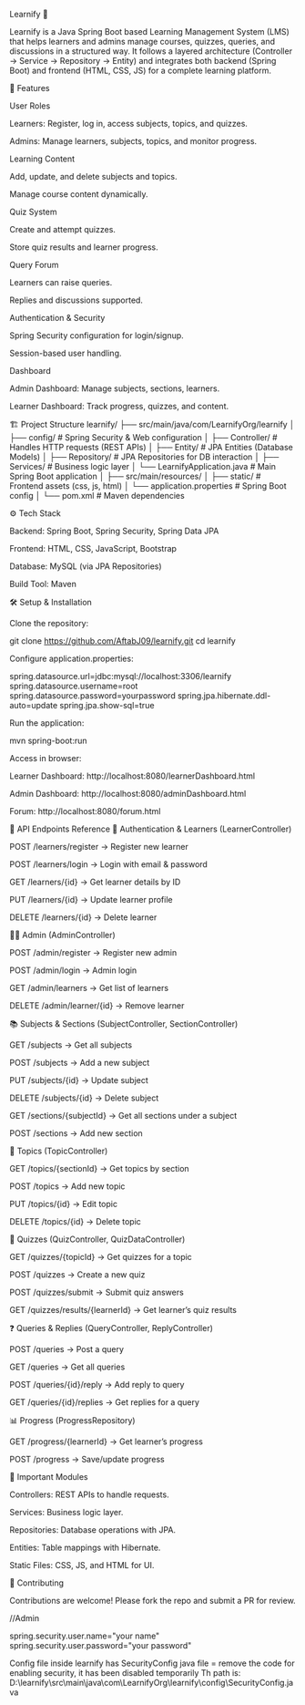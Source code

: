 Learnify 📘

Learnify is a Java Spring Boot based Learning Management System (LMS) that helps learners and admins manage courses, quizzes, queries, and discussions in a structured way. It follows a layered architecture (Controller → Service → Repository → Entity) and integrates both backend (Spring Boot) and frontend (HTML, CSS, JS) for a complete learning platform.

🚀 Features

User Roles

Learners: Register, log in, access subjects, topics, and quizzes.

Admins: Manage learners, subjects, topics, and monitor progress.

Learning Content

Add, update, and delete subjects and topics.

Manage course content dynamically.

Quiz System

Create and attempt quizzes.

Store quiz results and learner progress.

Query Forum

Learners can raise queries.

Replies and discussions supported.

Authentication & Security

Spring Security configuration for login/signup.

Session-based user handling.

Dashboard

Admin Dashboard: Manage subjects, sections, learners.

Learner Dashboard: Track progress, quizzes, and content.

🏗️ Project Structure
learnify/
├── src/main/java/com/LearnifyOrg/learnify
│   ├── config/                 # Spring Security & Web configuration
│   ├── Controller/             # Handles HTTP requests (REST APIs)
│   ├── Entity/                 # JPA Entities (Database Models)
│   ├── Repository/             # JPA Repositories for DB interaction
│   ├── Services/               # Business logic layer
│   └── LearnifyApplication.java # Main Spring Boot application
│
├── src/main/resources/
│   ├── static/                 # Frontend assets (css, js, html)
│   └── application.properties  # Spring Boot config
│
└── pom.xml                     # Maven dependencies

⚙️ Tech Stack

Backend: Spring Boot, Spring Security, Spring Data JPA

Frontend: HTML, CSS, JavaScript, Bootstrap

Database: MySQL (via JPA Repositories)

Build Tool: Maven

🛠️ Setup & Installation

Clone the repository:

git clone https://github.com/AftabJ09/learnify.git
cd learnify


Configure application.properties:

spring.datasource.url=jdbc:mysql://localhost:3306/learnify
spring.datasource.username=root
spring.datasource.password=yourpassword
spring.jpa.hibernate.ddl-auto=update
spring.jpa.show-sql=true


Run the application:

mvn spring-boot:run


Access in browser:

Learner Dashboard: http://localhost:8080/learnerDashboard.html

Admin Dashboard: http://localhost:8080/adminDashboard.html

Forum: http://localhost:8080/forum.html

📡 API Endpoints Reference
🔑 Authentication & Learners (LearnerController)

POST /learners/register → Register new learner

POST /learners/login → Login with email & password

GET /learners/{id} → Get learner details by ID

PUT /learners/{id} → Update learner profile

DELETE /learners/{id} → Delete learner

👨‍💼 Admin (AdminController)

POST /admin/register → Register new admin

POST /admin/login → Admin login

GET /admin/learners → Get list of learners

DELETE /admin/learner/{id} → Remove learner

📚 Subjects & Sections (SubjectController, SectionController)

GET /subjects → Get all subjects

POST /subjects → Add a new subject

PUT /subjects/{id} → Update subject

DELETE /subjects/{id} → Delete subject

GET /sections/{subjectId} → Get all sections under a subject

POST /sections → Add new section

📝 Topics (TopicController)

GET /topics/{sectionId} → Get topics by section

POST /topics → Add new topic

PUT /topics/{id} → Edit topic

DELETE /topics/{id} → Delete topic

🎯 Quizzes (QuizController, QuizDataController)

GET /quizzes/{topicId} → Get quizzes for a topic

POST /quizzes → Create a new quiz

POST /quizzes/submit → Submit quiz answers

GET /quizzes/results/{learnerId} → Get learner’s quiz results

❓ Queries & Replies (QueryController, ReplyController)

POST /queries → Post a query

GET /queries → Get all queries

POST /queries/{id}/reply → Add reply to query

GET /queries/{id}/replies → Get replies for a query

📊 Progress (ProgressRepository)

GET /progress/{learnerId} → Get learner’s progress

POST /progress → Save/update progress

📂 Important Modules

Controllers: REST APIs to handle requests.

Services: Business logic layer.

Repositories: Database operations with JPA.

Entities: Table mappings with Hibernate.

Static Files: CSS, JS, and HTML for UI.


🤝 Contributing

Contributions are welcome! Please fork the repo and submit a PR for review.



//Admin

spring.security.user.name="your name"
spring.security.user.password="your password"


Config file inside learnify has SecurityConfig java file = remove the code for enabling security, it has been disabled temporarily
Th path is: D:\learnify\src\main\java\com\LearnifyOrg\learnify\config\SecurityConfig.java
